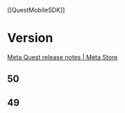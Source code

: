 [[QuestMobileSDK]]
# Version
[Meta Quest release notes | Meta Store](https://www.meta.com/help/quest/articles/whats-new/release-notes/?utm_source=developer.oculus.com&utm_medium=oculusredirect)

## 50

## 49
